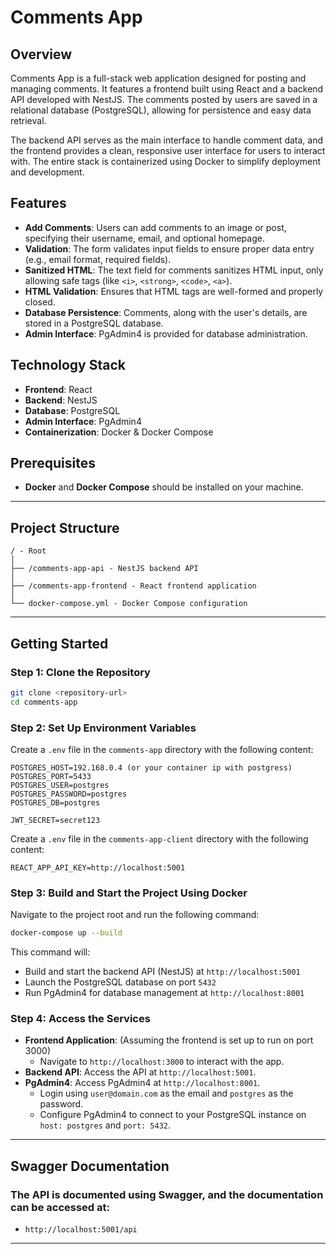 # Comments App

## Overview
Comments App is a full-stack web application designed for posting and managing comments. It features a frontend built using React and a backend API developed with NestJS. The comments posted by users are saved in a relational database (PostgreSQL), allowing for persistence and easy data retrieval.

The backend API serves as the main interface to handle comment data, and the frontend provides a clean, responsive user interface for users to interact with. The entire stack is containerized using Docker to simplify deployment and development.

## Features
- **Add Comments**: Users can add comments to an image or post, specifying their username, email, and optional homepage.
- **Validation**: The form validates input fields to ensure proper data entry (e.g., email format, required fields).
- **Sanitized HTML**: The text field for comments sanitizes HTML input, only allowing safe tags (like `<i>`, `<strong>`, `<code>`, `<a>`).
- **HTML Validation**: Ensures that HTML tags are well-formed and properly closed.
- **Database Persistence**: Comments, along with the user's details, are stored in a PostgreSQL database.
- **Admin Interface**: PgAdmin4 is provided for database administration.

## Technology Stack
- **Frontend**: React
- **Backend**: NestJS
- **Database**: PostgreSQL
- **Admin Interface**: PgAdmin4
- **Containerization**: Docker & Docker Compose

## Prerequisites
- **Docker** and **Docker Compose** should be installed on your machine.

---

## Project Structure
```plaintext
/ - Root
│
├── /comments-app-api - NestJS backend API
│ 
├── /comments-app-frontend - React frontend application
│ 
└── docker-compose.yml - Docker Compose configuration
```

---

## Getting Started

### Step 1: Clone the Repository
```bash
git clone <repository-url>
cd comments-app
```

### Step 2: Set Up Environment Variables
Create a `.env` file in the `comments-app` directory with the following content:
```env
POSTGRES_HOST=192.168.0.4 (or your container ip with postgress)
POSTGRES_PORT=5433
POSTGRES_USER=postgres
POSTGRES_PASSWORD=postgres
POSTGRES_DB=postgres

JWT_SECRET=secret123
```
Create a `.env` file in the `comments-app-client` directory with the following content:
```env
REACT_APP_API_KEY=http://localhost:5001
```

### Step 3: Build and Start the Project Using Docker
Navigate to the project root and run the following command:
```bash
docker-compose up --build
```

This command will:
- Build and start the backend API (NestJS) at `http://localhost:5001`
- Launch the PostgreSQL database on port `5432`
- Run PgAdmin4 for database management at `http://localhost:8001`

### Step 4: Access the Services
- **Frontend Application**: (Assuming the frontend is set up to run on port 3000)
    - Navigate to `http://localhost:3000` to interact with the app.
- **Backend API**: Access the API at `http://localhost:5001`.
- **PgAdmin4**: Access PgAdmin4 at `http://localhost:8001`.
    - Login using `user@domain.com` as the email and `postgres` as the password.
    - Configure PgAdmin4 to connect to your PostgreSQL instance on `host: postgres` and `port: 5432`.
---
## Swagger Documentation
### The API is documented using Swagger, and the documentation can be accessed at:
-  `http://localhost:5001/api`
---
